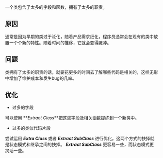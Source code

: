 一个类包含了太多的字段和函数，拥有了太多的职责。

## 原因

通常是因为早期的类过于泛化，随着产品需求细化，程序员通常会在现有的类中放置一个个新的特性。随着时间的推移，它就会变得臃肿。

## 问题

类拥有了太多的职责的话，就要花更多的时间去了解哪些代码是相关的，这样无形中增加了维护成本和发生bug的几率。

## 优化

* 过多的字段

可以使用 **_Extract Class_**把这些字段及相关函数提练到一个新类中。

* 过多的类似代码片段

尝试运用 **_Extra Class_** 或者 **_Extract SubClass_** 进行优化。这两个方式的抉择就是状态模式和继承之间的抉择。 **_Extract SubClass_** 更容易一些，而状态模式更灵活一些。